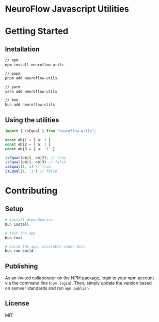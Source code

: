 # NeuroFlow Javascript Utilities

# Getting Started
## Installation
```bash
// npm
npm install neuroflow-utils

// pnpm
pnpm add neuroflow-utils

// yarn
yarn add neuroflow-utils

// bun
bun add neuroflow-utils
```

## Using the utilities

```typescript
import { isEqual } from "neuroflow-utils";

const obj1 = { a: 1 }
const obj2 = { a: 1 }
const obj3 = { a: '1' }

isEqual(obj1, obj2); // true
isEqual(obj1, obj3) // false
isEqual(1, 1) // true
isEqual(1, '1') // false
```

# Contributing
## Setup

```bash
# install dependencies
bun install

# test the app
bun test

# build the app, available under dist
bun run build
```

## Publishing
As an invited collaborator on the NPM package, login to your npm account via the command line (`npm login`). Then, simply update the version based on semver standards and run `npm publish`

## License

MIT
